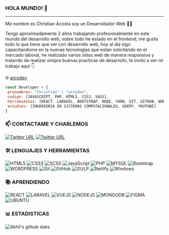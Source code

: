 ### HOLA MUNDO! 👋
<hr>

 Me nombre es Christian Acosta soy un Desarrollador Web 👩‍💻 <br/>
 
 Tengo aproximadamente 2 años trabajando profesionalmente en este mundo del desarrollo web, sobre todo he estado en el frontend,
 me gusta todo lo que tiene que ver con desarrollo web, hoy al día sigo capacitandome en la nuevas tecnologías que estan solicitando en el mercado laboral,
 he realizado varios sitios web de manera responsiva y tratando de realizar simpre buenas practicas de desarrollo, 
 te invito a ver mi trabajo aquí 👇
 
 :globe_with_meridians: <a href="https://arcodev.github.io/arcodev/">arcodev</a>
 ```javascript
const Developer = {
  pronombres: "Christian" | "arcodev",
  codigo: [JAVASCRIPT, PHP, HTML5, CSS3, SASS],
  herramientas: [REACT, LARAVEL, BOOTSTRAP, NODE, YARN, GIT, GITHUB, WORDPRESS],
  estudios: [INGENIERIA EN SISTEMAS COMPUTACIONALES, UDEMY, YOUTUBE]
}
```
 
 ### 📫 CONTACTAME Y CHARLEMOS
[![Twitter URL](https://img.shields.io/twitter/url?label=email&logo=gmail&style=social&url=http%3A%2F%2Fmailto%3arcodev07%40gmail.com)](mailto:arcodev07@gmail.com)
[![Twitter URL](https://img.shields.io/twitter/url?label=LinkedIn&logo=linkedin&style=social&url=https%3A%2F%2Fwww.linkedin.com%2Fin%2Fismailhabibi)](https://www.linkedin.com/in/christan-osvaldo-acosta-ram%C3%ADrez-99aa25192/)

<!--
**ArcoDev/arcodev** is a ✨ _special_ ✨ repository because its `README.md` (this file) appears on your GitHub profile.

Here are some ideas to get you started:

- 🔭 I’m currently working on ...
- 🌱 I’m currently learning ...
- 👯 I’m looking to collaborate on ...
- 🤔 I’m looking for help with ...
- 💬 Ask me about ...
- 📫 How to reach me: ...
- 😄 Pronouns: ...
- ⚡ Fun fact: ...
-->
### 🛠️ LENGUAJES Y HERRAMIENTAS
![HTML5](https://img.shields.io/badge/-HTML5-black?style=flat-square&logo=HTML5)
![CSS3](https://img.shields.io/badge/-CSS3-black?style=flat-square&logo=CSS3)
![SCSS](https://img.shields.io/badge/-SCSS-black?style=flat-square&logo=SASS)
![JavaScript](https://img.shields.io/badge/-JAVASCRIPT-black?style=flat-square&logo=JAVASCRIPT)
![PHP](https://img.shields.io/badge/-PHP-black?style=flat-square&logo=PHP)
![MYSQL](https://img.shields.io/badge/-MYSQL-black?style=flat-square&logo=MYSQL)
![Bootstrap](https://img.shields.io/badge/-BOOTSTRAP-black?style=flat-square&logo=BOOTSTRAP)
![WORDPRESS](https://img.shields.io/badge/-WORDPRESS-black?style=flat-square&logo=WORDPRESS)
![Git](https://img.shields.io/badge/-GIT-black?style=flat-square&logo=GIT)
![GitHub](https://img.shields.io/badge/-GITHUB-black?style=flat-square&logo=GITHUB)
![GULP](https://img.shields.io/badge/-GULP-black?style=flat-square&logo=GULP)
![Netlify](https://img.shields.io/badge/-NETLIFY-black?style=flat-square&logo=NETLIFY)
![Windows](https://img.shields.io/badge/-WINDOWS-black?style=flat-square&logo=WINDOWS)

### :books: APRENDIENDO
![REACT](https://img.shields.io/badge/-REACT-black?style=flat-square&logo=REACT)
![LARAVEL](https://img.shields.io/badge/-LARAVEL-black?style=flat-square&logo=LARAVEL)
![VUEJS](https://img.shields.io/badge/-VUEJS-black?style=flat-square&logo=VUE.JS)
![NODEJS](https://img.shields.io/badge/-NODEJS-black?style=flat-square&logo=NODE.JS)
![MONGODB](https://img.shields.io/badge/-MONGODB-black?style=flat-square&logo=MONGODB)
![FIGMA](https://img.shields.io/badge/-FIGMA-black?style=flat-square&logo=FIGMA)
![UBUNTU](https://img.shields.io/badge/-UBUNTU-black?style=flat-square&logo=UBUNTU)


### :bar_chart: ESTADISTICAS
![Akhil's github stats](https://github-readme-stats.vercel.app/api?username=arcodev&show_icons=true&theme=dark)
